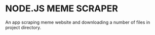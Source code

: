 # NODE.JS MEME SCRAPER
An app scraping meme website and downloading a number of files in project directory.

